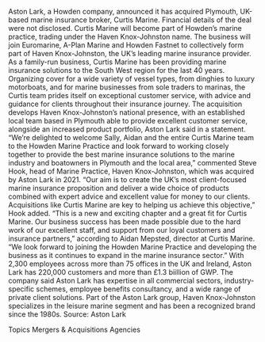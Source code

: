 Aston Lark, a Howden company, announced it has acquired Plymouth, UK-based marine insurance broker, Curtis Marine.
Financial details of the deal were not disclosed.
Curtis Marine will become part of Howden’s marine practice, trading under the Haven Knox-Johnston name. The business will join Euromarine, A-Plan Marine and Howden Fastnet to collectively form part of Haven Knox-Johnston, the UK’s leading marine insurance provider.
As a family-run business, Curtis Marine has been providing marine insurance solutions to the South West region for the last 40 years. Organizing cover for a wide variety of vessel types, from dinghies to luxury motorboats, and for marine businesses from sole traders to marinas, the Curtis team prides itself on exceptional customer service, with advice and guidance for clients throughout their insurance journey.
The acquisition develops Haven Knox-Johnston’s national presence, with an established local team based in Plymouth able to provide excellent customer service, alongside an increased product portfolio, Aston Lark said in a statement.
“We’re delighted to welcome Sally, Aidan and the entire Curtis Marine team to the Howden Marine Practice and look forward to working closely together to provide the best marine insurance solutions to the marine industry and boatowners in Plymouth and the local area,” commented Steve Hook, head of Marine Practice, Haven Knox-Johnston, which was acquired by Aston Lark in 2021.
“Our aim is to create the UK’s most client-focused marine insurance proposition and deliver a wide choice of products combined with expert advice and excellent value for money to our clients. Acquisitions like Curtis Marine are key to helping us achieve this objective,” Hook added.
“This is a new and exciting chapter and a great fit for Curtis Marine. Our business success has been made possible due to the hard work of our excellent staff, and support from our loyal customers and insurance partners,” according to Aidan Mepsted, director at Curtis Marine. “We look forward to joining the Howden Marine Practice and developing the business as it continues to expand in the marine insurance sector.”
With 2,300 employees across more than 75 offices in the UK and Ireland, Aston Lark has 220,000 customers and more than £1.3 biillion of GWP. The company said Aston Lark has expertise in all commercial sectors, industry-specific schemes, employee benefits consultancy, and a wide range of private client solutions.
Part of the Aston Lark group, Haven Knox-Johnston specializes in the leisure marine segment and has been a recognized brand since the 1980s.
Source: Aston Lark

Topics
Mergers & Acquisitions
Agencies
